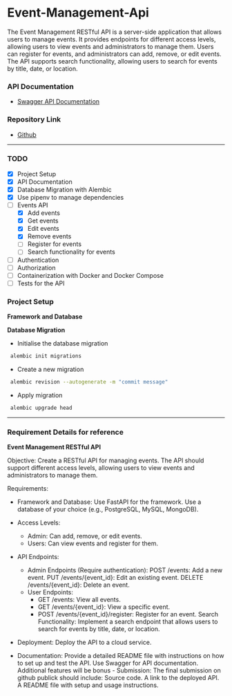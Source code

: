# Event-Management-Api

The Event Management RESTful API is a server-side application that allows users to manage events. It provides endpoints for different access levels, allowing users to view events and administrators to manage them. Users can register for events, and administrators can add, remove, or edit events. The API supports search functionality, allowing users to search for events by title, date, or location.

### API Documentation

* [Swagger API Documentation](https://event-management-api-o6iz.onrender.com/docs)

### Repository Link

* [Github](https://github.com/nileshverma054/event-management-api)

---

### TODO

- [x] Project Setup
- [x] API Documentation
- [x] Database Migration with Alembic
- [x] Use pipenv to manage dependencies
- [ ] Events API
    - [x] Add events
    - [x] Get events
    - [x] Edit events
    - [x] Remove events
    - [ ] Register for events
    - [ ] Search functionality for events
- [ ] Authentication
- [ ] Authorization
- [ ] Containerization with Docker and Docker Compose
- [ ] Tests for the API

### Project Setup

**Framework and Database**


**Database Migration**

* Initialise the database migration

```bash
 alembic init migrations
```

* Create a new migration

```bash
 alembic revision --autogenerate -m "commit message"
```

* Apply migration

```bash
 alembic upgrade head
```

---

### Requirement Details for reference

**Event Management RESTful API**

Objective: Create a RESTful API for managing events.
The API should support different access levels, allowing users to view events and administrators to manage them.

Requirements:

* Framework and Database: Use FastAPI for the framework. Use a database of your choice (e.g., PostgreSQL, MySQL, MongoDB).

* Access Levels:
  * Admin: Can add, remove, or edit events.
  * Users: Can view events and register for them.
* API Endpoints:
  * Admin Endpoints (Require authentication):
        POST /events: Add a new event.
        PUT /events/{event_id}: Edit an existing event.
        DELETE /events/{event_id}: Delete an event.
  * User Endpoints:
    * GET /events: View all events.
    * GET /events/{event_id}: View a specific event.
    * POST /events/{event_id}/register: Register for an event.
            Search Functionality: Implement a search endpoint that allows users to search for events by title, date, or location.

* Deployment: Deploy the API to a cloud service.
* Documentation: Provide a detailed README file with instructions on how to set up and test the API. Use Swagger for API documentation. Additional features will be bonus - Submission: The final submission on github publick should include: Source code. A link to the deployed API. A README file with setup and usage instructions.
